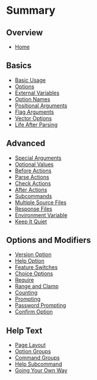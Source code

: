 <!--
Copyright Glen Knowles 2019.
Distributed under the Boost Software License, Version 1.0.
-->

# Summary

## Overview
- [Home](Overview.md)

## Basics
- [Basic Usage](Basic%20Usage)
- [Options](Options)
- [External Variables](External%20Variables)
- [Option Names](Option%20Names)
- [Positional Arguments](Positional%20Arguments)
- [Flag Arguments](Flag%20Arguments)
- [Vector Options](Vector%20Options)
- [Life After Parsing](Life%20After%20Parsing)

## Advanced
- [Special Arguments](Advanced/Special%20Arguments.md)
- [Optional Values](Advanced/Optional%20Values.md)
- [Before Actions](Advanced/Before%20Actions.md)
- [Parse Actions](Advanced/Parse%20Actions.md)
- [Check Actions](Advanced/Check%20Actions.md)
- [After Actions](Advanced/After%20Actions.md)
- [Subcommands](Advanced/Subcommands.md)
- [Multiple Source Files](Advanced/Multiple%20Source%20Files.md)
- [Response Files](Advanced/Response%20Files.md)
- [Environment Variable](Advanced/Environment%20Variable.md)
- [Keep It Quiet](Advanced/Keep%20It%20Quiet.md)

## Options and Modifiers
- [Version Option](Version%20Option)
- [Help Option](Help%20Option)
- [Feature Switches](Feature%20Switches)
- [Choice Options](Choice%20Options)
- [Require](Require)
- [Range and Clamp](Range%20and%20Clamp)
- [Counting](Counting)
- [Prompting](Prompting)
- [Password Prompting](Password%20Prompting)
- [Confirm Option](Confirm%20Option)

## Help Text
- [Page Layout](Page%20Layout)
- [Option Groups](Option%20Groups)
- [Command Groups](Command%20Groups)
- [Help Subcommand](Help%20Subcommand)
- [Going Your Own Way](Going%20Your%20Own%20Way)
